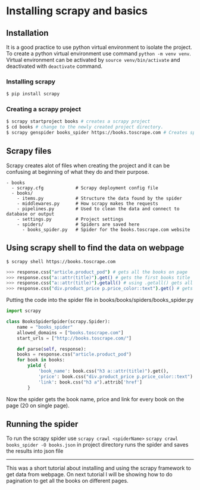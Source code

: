 # Installing scrapy and basics


## Installation
It is a good practice to use python virtual environment to isolate the project.
To create a python virtual environment use command `python -m venv venv`.
Virtual environment can be activated by `source venv/bin/activate` and deactivated with `deactivate` command.
### Installing scrapy 
```bash 
$ pip install scrapy
```
### Creating a scrapy project
```bash
$ scrapy startproject books # creates a scrapy project
$ cd books # change to the newly created project directory.
$ scrapy genspider books_spider https://books.toscrape.com # Creates spider with name books_spider for the chosen website
```

## Scrapy files
Scrapy creates alot of files when creating the project and it can be confusing at beginning of what they do and their purpose.
```
- books
  - scrapy.cfg            # Scrapy deployment config file
  - books/                 
    - items.py            # Structure the data found by the spider
    - middlewares.py      # How scrapy makes the requests
    - pipelines.py        # Used to clean the data and connect to database or output
    - settings.py         # Project settings
    - spiders/            # Spiders are saved here
      - books_spider.py   # Spider for the books.toscrape.com website
```

## Using scrapy shell to find the data on webpage
`$ scrapy shell https://books.toscrape.com`

``` bash
>>> response.css("article.product_pod") # gets all the books on page
>>> response.css("a::attr(title)").get() # gets the first books title
>>> response.css("a::attr(title)").getall() # using .getall() gets all the book titles
>>> response.css("div.product_price p.price_color::text").get() # gets the first books price
```

Putting the code into the spider file in books/books/spiders/books_spider.py
```python
import scrapy

class BooksSpiderSpider(scrapy.Spider):
    name = "books_spider"
    allowed_domains = ["books.toscrape.com"]
    start_urls = ["http://books.toscrape.com/"]

    def parse(self, response):
    books = response.css("article.product_pod")
    for book in books:
        yield {
            'book_name': book.css("h3 a::attr(title)").get(),
            'price': book.css("div.product_price p.price_color::text").get(),
            'link': book.css("h3 a").attrib['href']
        }
```

Now the spider gets the book name, price and link for every book on the page (20 on single page).

## Running the spider
To run the scrapy spider use `scrapy crawl <spiderName>`
`scrapy crawl books_spider -O books.json` in project directory runs the spider and saves the results into json file

---
This was a short tutorial about installing and using the scrapy framework to get data from webpage.
On next tutorial I will be showing how to do pagination to get all the books on different pages.
